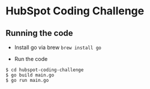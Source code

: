 # HubSpot Coding Challenge

## Running the code

- Install go via brew
`brew install go`

- Run the code
```
$ cd hubspot-coding-challenge
$ go build main.go
$ go run main.go
```